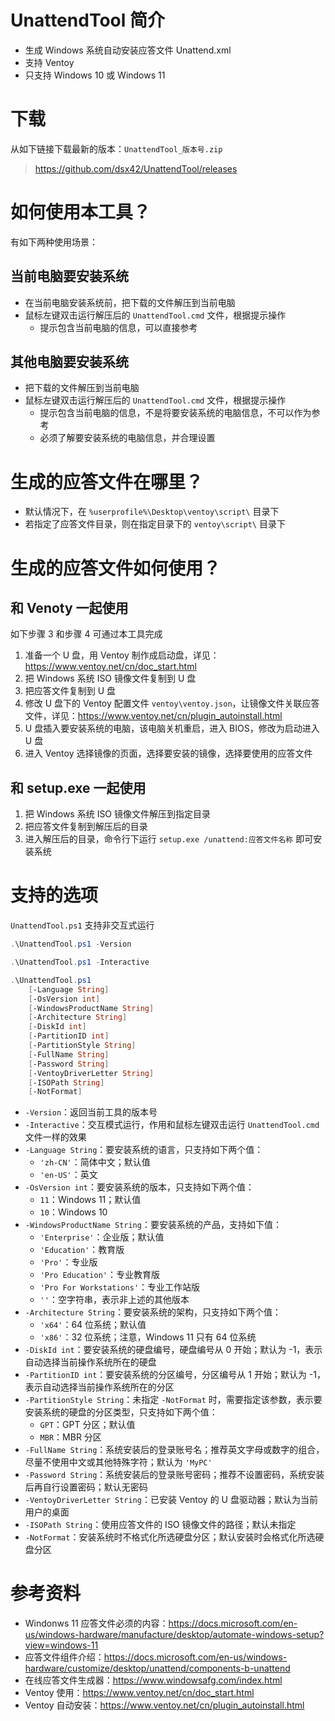 # UnattendTool 简介

* 生成 Windows 系统自动安装应答文件 Unattend.xml
* 支持 Ventoy
* 只支持 Windows 10 或 Windows 11

# 下载

从如下链接下载最新的版本：`UnattendTool_版本号.zip`

> https://github.com/dsx42/UnattendTool/releases

# 如何使用本工具？

有如下两种使用场景：

## 当前电脑要安装系统

* 在当前电脑安装系统前，把下载的文件解压到当前电脑
* 鼠标左键双击运行解压后的 `UnattendTool.cmd` 文件，根据提示操作
    * 提示包含当前电脑的信息，可以直接参考

## 其他电脑要安装系统

* 把下载的文件解压到当前电脑
* 鼠标左键双击运行解压后的 `UnattendTool.cmd` 文件，根据提示操作
    * 提示包含当前电脑的信息，不是将要安装系统的电脑信息，不可以作为参考
    * 必须了解要安装系统的电脑信息，并合理设置

# 生成的应答文件在哪里？

* 默认情况下，在 `%userprofile%\Desktop\ventoy\script\` 目录下
* 若指定了应答文件目录，则在指定目录下的 `ventoy\script\` 目录下

# 生成的应答文件如何使用？

## 和 Venoty 一起使用

如下步骤 3 和步骤 4 可通过本工具完成

1. 准备一个 U 盘，用 Ventoy 制作成启动盘，详见：https://www.ventoy.net/cn/doc_start.html
2. 把 Windows 系统 ISO 镜像文件复制到 U 盘
3. 把应答文件复制到 U 盘
4. 修改 U 盘下的 Ventoy 配置文件 `ventoy\ventoy.json`，让镜像文件关联应答文件，详见：https://www.ventoy.net/cn/plugin_autoinstall.html
5. U 盘插入要安装系统的电脑，该电脑关机重启，进入 BIOS，修改为启动进入 U 盘
6. 进入 Ventoy 选择镜像的页面，选择要安装的镜像，选择要使用的应答文件

## 和 setup.exe 一起使用

1. 把 Windows 系统 ISO 镜像文件解压到指定目录
2. 把应答文件复制到解压后的目录
3. 进入解压后的目录，命令行下运行 `setup.exe /unattend:应答文件名称` 即可安装系统

# 支持的选项

`UnattendTool.ps1` 支持非交互式运行

```powershell
.\UnattendTool.ps1 -Version
```

```powershell
.\UnattendTool.ps1 -Interactive
```

```powershell
.\UnattendTool.ps1
    [-Language String]
    [-OsVersion int]
    [-WindowsProductName String]
    [-Architecture String]
    [-DiskId int]
    [-PartitionID int]
    [-PartitionStyle String]
    [-FullName String]
    [-Password String]
    [-VentoyDriverLetter String]
    [-ISOPath String]
    [-NotFormat]
```

* `-Version`：返回当前工具的版本号
* `-Interactive`：交互模式运行，作用和鼠标左键双击运行 `UnattendTool.cmd` 文件一样的效果
* `-Language String`：要安装系统的语言，只支持如下两个值：
    * `'zh-CN'`：简体中文；默认值
    * `'en-US'`：英文
* `-OsVersion int`：要安装系统的版本，只支持如下两个值：
    * `11`：Windows 11；默认值
    * `10`：Windows 10
* `-WindowsProductName String`：要安装系统的产品，支持如下值：
    * `'Enterprise'`：企业版；默认值
    * `'Education'`：教育版
    * `'Pro'`：专业版
    * `'Pro Education'`：专业教育版
    * `'Pro For Workstations'`：专业工作站版
    * `''`：空字符串，表示非上述的其他版本
* `-Architecture String`：要安装系统的架构，只支持如下两个值：
    * `'x64'`：64 位系统；默认值
    * `'x86'`：32 位系统；注意，Windows 11 只有 64 位系统
* `-DiskId int`：要安装系统的硬盘编号，硬盘编号从 0 开始；默认为 -1，表示自动选择当前操作系统所在的硬盘
* `-PartitionID int`：要安装系统的分区编号，分区编号从 1 开始；默认为 -1，表示自动选择当前操作系统所在的分区
* `-PartitionStyle String`：未指定 `-NotFormat` 时，需要指定该参数，表示要安装系统的硬盘的分区类型，只支持如下两个值：
    * `GPT`：GPT 分区；默认值
    * `MBR`：MBR 分区
* `-FullName String`：系统安装后的登录账号名；推荐英文字母或数字的组合，尽量不使用中文或其他特殊字符；默认为 `'MyPC'`
* `-Password String`：系统安装后的登录账号密码；推荐不设置密码，系统安装后再自行设置密码；默认无密码
* `-VentoyDriverLetter String`：已安装 Ventoy 的 U 盘驱动器；默认为当前用户的桌面
* `-ISOPath String`：使用应答文件的 ISO 镜像文件的路径；默认未指定
* `-NotFormat`：安装系统时不格式化所选硬盘分区；默认安装时会格式化所选硬盘分区

# 参考资料

* Windonws 11 应答文件必须的内容：https://docs.microsoft.com/en-us/windows-hardware/manufacture/desktop/automate-windows-setup?view=windows-11
* 应答文件组件介绍：https://docs.microsoft.com/en-us/windows-hardware/customize/desktop/unattend/components-b-unattend
* 在线应答文件生成器：https://www.windowsafg.com/index.html
* Ventoy 使用：https://www.ventoy.net/cn/doc_start.html
* Ventoy 自动安装：https://www.ventoy.net/cn/plugin_autoinstall.html
